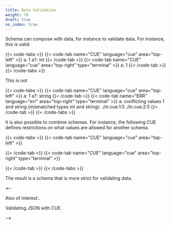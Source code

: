 ```yaml
---
title: Data Validation
weight: 70
draft: true
no_index: true
---
```


Schema can compose with data, for instance to validate data.
For instance, this is valid:

{{< code-tabs >}}
{{< code-tab name="CUE" language="cue" area="top-left" >}}
a:  1
a?: int
{{< /code-tab >}}
{{< code-tab name="CUE" language="cue" area="top-right" type="terminal" >}}
a: 1
{{< /code-tab >}}
{{< /code-tabs >}}

This is not

{{< code-tabs >}}
{{< code-tab name="CUE" language="cue" area="top-left" >}}
a:  1
a?: string
{{< /code-tab >}}
{{< code-tab name="ERR" language="err" area="top-right" type="terminal" >}}
a: conflicting values 1 and string (mismatched types int and string):
    ./in.cue:1:5
    ./in.cue:2:5
{{< /code-tab >}}
{{< /code-tabs >}}

It is also possible to combine schemas. For instance, the following CUE defines
restrictions on what values are allowed for another schema.

{{< code-tabs >}}
{{< code-tab name="CUE" language="cue" area="top-left" >}}

{{< /code-tab >}}
{{< code-tab name="CUE" language="cue" area="top-right" type="terminal" >}}

{{< /code-tab >}}
{{< /code-tabs >}}

The result is a schema that is more strict for validating data.

<--

Also of interest:.

Validating JSON with CUE.

-->
